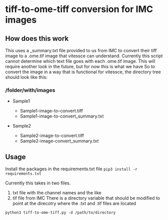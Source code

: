 # tiff-to-ome-tiff conversion for IMC images

## How does this work
This uses a _summary.txt file provided to us from IMC to convert their tiff image to a .ome.tif image that vitessce can understand.
Currently this script cannot determine which text file goes with each .ome.tif image. This will require another look in the future, but for now this is what we have
So to convert the image in a way that is functional for vitessce, the directory tree should look like this:

### /folder/with/images
* Sample1
  * Sample1-image-to-convert.tiff
  * Sample1-image-to-convert_summary.txt

* Sample2
  * Sample2-image-to-convert.tiff
  * Sample2-image-convert_summary.txt

## Usage
Install the packages in the requirements.txt file
`pip3 install -r requirements.txt`

Currently this takes in two files.
1. txt file with the channel names and the like
2. tif file from IMC
 There is a directory variable that should be modified to point at the direcotry where the .txt and .tif files are located

`python3 tiff-to-ome-tiff.py -d /path/to/directory`